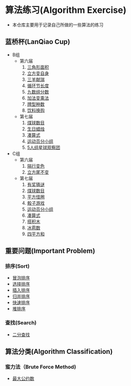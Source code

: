 # 算法练习(Algorithm Exercise)

- 本仓库主要用于记录自己所做的一些算法的练习

## 蓝桥杯(LanQiao Cup)

- B组
  - 第六届
     1. [三角形面积](https://github.com/Mr-Joke/Algorithm/blob/master/B/06/src/A.java)
     2. [立方变自身](https://github.com/Mr-Joke/Algorithm/blob/master/B/06/src/B.java)
     3. [三羊献瑞](https://github.com/Mr-Joke/Algorithm/blob/master/B/06/src/C.java)
     4. [循环节长度](https://github.com/Mr-Joke/Algorithm/blob/master/B/06/src/D.java)
     5. [九数组分数](https://github.com/Mr-Joke/Algorithm/blob/master/B/06/src/E.java)
     6. [加法变乘法](https://github.com/Mr-Joke/Algorithm/blob/master/B/06/src/G.java)
     7. [牌型种数](https://github.com/Mr-Joke/Algorithm/blob/master/B/06/src/H.java)
     8. [饮料换购](https://github.com/Mr-Joke/Algorithm/blob/master/B/06/src/I.java)
  - 第七届
     1. [煤球数目](https://github.com/Mr-Joke/Algorithm/blob/master/B/07/src/Exam07_01.java)
     2. [生日蜡烛](https://github.com/Mr-Joke/Algorithm/blob/master/B/07/src/Exam07_02.java)
     3. [凑算式](https://github.com/Mr-Joke/Algorithm/blob/master/B/07/src/Exam07_03.java)
     4. [运动员分小组](https://github.com/Mr-Joke/Algorithm/blob/master/B/07/src/Exam07_04.java)
     5. [5人组星球观察团](https://github.com/Mr-Joke/Algorithm/blob/master/B/07/src/Exam07_05.java)
- C组
  - 第六届
     1. [隔行变色](https://github.com/Mr-Joke/Algorithm/blob/master/C/06/src/A.java)
     2. [立方尾不变](https://github.com/Mr-Joke/Algorithm/blob/master/C/06/src/B.java)
  - 第七届
     1. [有奖猜谜](https://github.com/Mr-Joke/Algorithm/blob/master/C/07/src/A.java)
     2. [煤球数目](https://github.com/Mr-Joke/Algorithm/blob/master/C/07/src/B.java)
     3. [平方怪圈](https://github.com/Mr-Joke/Algorithm/blob/master/C/07/src/C.java)
     4. [骰子游戏](https://github.com/Mr-Joke/Algorithm/blob/master/C/07/src/D.java)
     5. [运动员分小组](https://github.com/Mr-Joke/Algorithm/blob/master/C/07/src/E.java)
     6. [凑算式](https://github.com/Mr-Joke/Algorithm/blob/master/C/07/src/F.java)
     7. [搭积木](https://github.com/Mr-Joke/Algorithm/blob/master/C/07/src/G.java)
     8. [冰雹数](https://github.com/Mr-Joke/Algorithm/blob/master/C/07/src/H.java)
     9. [四平方和](https://github.com/Mr-Joke/Algorithm/blob/master/C/07/src/I.java)

## 重要问题(Important Problem)

### 排序(Sort)

- [冒泡排序](https://github.com/Mr-Joke/Algorithm/blob/master/sort/src/BubbleSort.java)
- [选择排序](https://github.com/Mr-Joke/Algorithm/blob/master/sort/src/SelectSort.java)
- [插入排序](https://github.com/Mr-Joke/Algorithm/blob/master/sort/src/InsertSort.java)
- [归并排序](https://github.com/Mr-Joke/Algorithm/blob/master/sort/src/MergeSort.java)
- [快速排序](https://github.com/Mr-Joke/Algorithm/blob/master/sort/src/QuickSort.java)
- [堆排序](https://github.com/Mr-Joke/Algorithm/blob/master/sort/src/HeapSort.java)

### 查找(Search)

- [二分查找](https://github.com/Mr-Joke/Algorithm/blob/master/search/src/BinarySearch.java)

## 算法分类(Algorithm Classification)

### 蛮力法（Brute Force Method)

- [最大公约数](https://github.com/Mr-Joke/Algorithm/blob/master/BruteForce/src/CommFactor.java)
